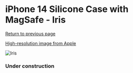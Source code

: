 # iPhone 14 Silicone Case with MagSafe - Iris

[Return to previous page](/iphone_14)

[High-resolution image from Apple](https://store.storeimages.cdn-apple.com/8756/as-images.apple.com/is/MQUA3?wid=4500&hei=4500&fmt=png)

<div style="width: 384px"><img src="/everysource/MQUA3.png" alt="Iris"></div>

### Under construction

